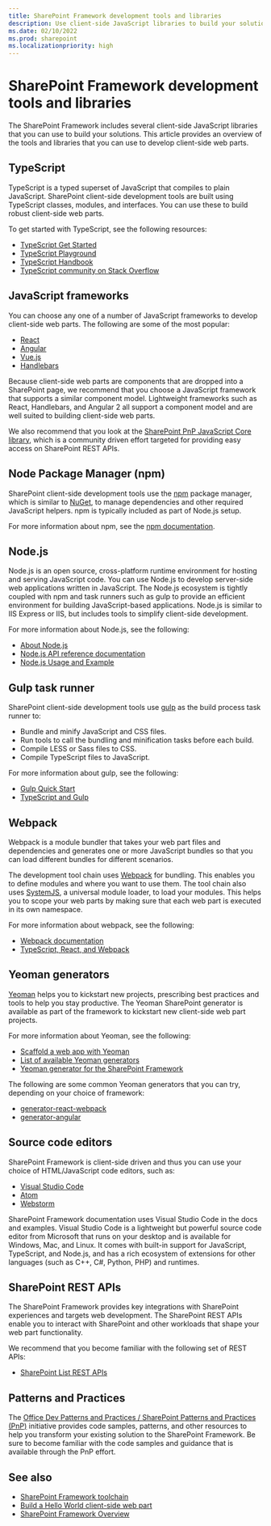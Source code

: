 ```yaml
---
title: SharePoint Framework development tools and libraries
description: Use client-side JavaScript libraries to build your solutions and develop client-side web parts.
ms.date: 02/10/2022
ms.prod: sharepoint
ms.localizationpriority: high
---
```

# SharePoint Framework development tools and libraries

The SharePoint Framework includes several client-side JavaScript libraries that you can use to build your solutions. This article provides an overview of the tools and libraries that you can use to develop client-side web parts.

## TypeScript

TypeScript is a typed superset of JavaScript that compiles to plain JavaScript. SharePoint client-side development tools are built using TypeScript classes, modules, and interfaces. You can use these to build robust client-side web parts.

To get started with TypeScript, see the following resources:

- [TypeScript Get Started](https://www.typescriptlang.org/docs/handbook/typescript-from-scratch.html)
- [TypeScript Playground](https://www.typescriptlang.org/play)
- [TypeScript Handbook](https://www.typescriptlang.org/docs/handbook/intro.html)
- [TypeScript community on Stack Overflow](https://stackoverflow.com/questions/tagged/typescript)

## JavaScript frameworks

You can choose any one of a number of JavaScript frameworks to develop client-side web parts. The following are some of the most popular:

- [React](https://facebook.github.io/react/)
- [Angular](https://angular.io)
- [Vue.js](https://vuejs.org/)
- [Handlebars](http://handlebarsjs.com/)

Because client-side web parts are components that are dropped into a SharePoint page, we recommend that you choose a JavaScript framework that supports a similar component model. Lightweight frameworks such as React, Handlebars, and Angular 2 all support a component model and are well suited to building client-side web parts.

We also recommend that you look at the [SharePoint PnP JavaScript Core library](https://github.com/pnp/pnpjs), which is a community driven effort targeted for providing easy access on SharePoint REST APIs.

## Node Package Manager (npm)

SharePoint client-side development tools use the [npm](https://www.npmjs.com/) package manager, which is similar to [NuGet](https://www.nuget.org/), to manage dependencies and other required JavaScript helpers. npm is typically included as part of Node.js setup.

For more information about npm, see the [npm documentation](https://docs.npmjs.com/).

## Node.js

Node.js is an open source, cross-platform runtime environment for hosting and serving JavaScript code. You can use Node.js to develop server-side web applications written in JavaScript. The Node.js ecosystem is tightly coupled with npm and task runners such as gulp to provide an efficient environment for building JavaScript-based applications. Node.js is similar to IIS Express or IIS, but includes tools to simplify client-side development.

For more information about Node.js, see the following:

- [About Node.js](https://nodejs.org/about/)
- [Node.js API reference documentation](https://nodejs.org/api/)
- [Node.js Usage and Example](https://nodejs.org/api/synopsis.html)

## Gulp task runner

SharePoint client-side development tools use [gulp](http://gulpjs.com/) as the build process task runner to:

- Bundle and minify JavaScript and CSS files.
- Run tools to call the bundling and minification tasks before each build.
- Compile LESS or Sass files to CSS.
- Compile TypeScript files to JavaScript.

For more information about gulp, see the following:

- [Gulp Quick Start](https://gulpjs.com/docs/en/getting-started/quick-start)
- [TypeScript and Gulp](https://www.typescriptlang.org/docs/handbook/gulp.html)

## Webpack

Webpack is a module bundler that takes your web part files and dependencies and generates one or more JavaScript bundles so that you can load different bundles for different scenarios.

The development tool chain uses [Webpack](https://webpack.js.org/) for bundling. This enables you to define modules and where you want to use them. The tool chain also uses [SystemJS](https://github.com/systemjs/systemjs), a universal module loader, to load your modules. This helps you to scope your web parts by making sure that each web part is executed in its own namespace.

For more information about webpack, see the following:

- [Webpack documentation](https://webpack.js.org/)
- [TypeScript, React, and Webpack](https://www.typescriptlang.org/docs/handbook/react-&-webpack.html)

## Yeoman generators

[Yeoman](http://yeoman.io/) helps you to kickstart new projects, prescribing best practices and tools to help you stay productive. The Yeoman SharePoint generator is available as part of the framework to kickstart new client-side web part projects.

For more information about Yeoman, see the following:

- [Scaffold a web app with Yeoman](http://yeoman.io/codelab/index.html)
- [List of available Yeoman generators](http://yeoman.io/generators/)
- [Yeoman generator for the SharePoint Framework](yeoman-generator-for-spfx-intro.md)

The following are some common Yeoman generators that you can try, depending on your choice of framework:

- [generator-react-webpack](https://github.com/react-webpack-generators/generator-react-webpack)
- [generator-angular](https://www.npmjs.com/package/generator-angular)

## Source code editors

SharePoint Framework is client-side driven and thus you can use your choice of HTML/JavaScript code editors, such as:

- [Visual Studio Code](https://code.visualstudio.com/)
- [Atom](https://atom.io)
- [Webstorm](https://www.jetbrains.com/webstorm)

SharePoint Framework documentation uses Visual Studio Code in the docs and examples. Visual Studio Code is a lightweight but powerful source code editor from Microsoft that runs on your desktop and is available for Windows, Mac, and Linux. It comes with built-in support for JavaScript, TypeScript, and Node.js, and has a rich ecosystem of extensions for other languages (such as C++, C#, Python, PHP) and runtimes.

## SharePoint REST APIs

The SharePoint Framework provides key integrations with SharePoint experiences and targets web development. The SharePoint REST APIs enable you to interact with  SharePoint and other workloads that shape your web part functionality.

We recommend that you become familiar with the following set of REST APIs:

- [SharePoint List REST APIs](../sp-add-ins/working-with-lists-and-list-items-with-rest.md)

## Patterns and Practices

The [Office Dev Patterns and Practices / SharePoint Patterns and Practices (PnP)](https://aka.ms/sppnp) initiative provides code samples, patterns, and other resources to help you transform your existing solution to the SharePoint Framework. Be sure to become familiar with the code samples and guidance that is available through the PnP effort.

## See also

- [SharePoint Framework toolchain](toolchain/sharepoint-framework-toolchain.md)
- [Build a Hello World client-side web part](web-parts/get-started/build-a-hello-world-web-part.md)
- [SharePoint Framework Overview](sharepoint-framework-overview.md)
